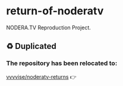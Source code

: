 # return-of-noderatv
NODERA.TV Reproduction Project.

## ♻️ Duplicated
### The repository has been relocated to:
[vvvvise/noderatv-returns](https://github.com/vvvvise/noderatv-returns) 👉